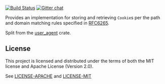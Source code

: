 [![Build Status](https://travis-ci.org/pfernie/cookie_store.svg?branch=master)](https://travis-ci.org/pfernie/cookie_store)
[![Gitter chat](https://badges.gitter.im/gitterHQ/gitter.png)](https://gitter.im/user_agent)

Provides an implementation for storing and retrieving `Cookie`s per the path and domain matching 
rules specified in [RFC6265](http://tools.ietf.org/html/rfc6265).

Split from the [user_agent](https://github.com/pfernie/user_agent) crate.

## License
This project is licensed and distributed under the terms of both the MIT license and Apache License (Version 2.0).

See [LICENSE-APACHE](LICENSE-APACHE) and [LICENSE-MIT](LICENSE-MIT)
